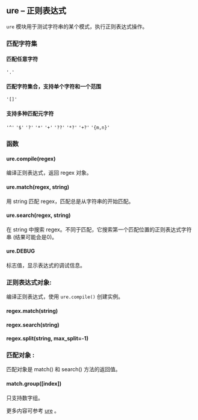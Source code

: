 ## **ure** – 正则表达式

`ure` 模块用于测试字符串的某个模式，执行正则表达式操作。

### 匹配字符集


#### 匹配任意字符
  ``'.'``

#### 匹配字符集合，支持单个字符和一个范围
  ``'[]'``

#### 支持多种匹配元字符
  ``'^'``
  ``'$'``
  ``'?'``
  ``'*'``
  ``'+'``
  ``'??'``
  ``'*?'``
  ``'+?'``
  ``'{m,n}'``

### 函数

#### **ure.compile**(regex)
编译正则表达式，返回 regex 对象。

#### **ure.match**(regex, string)
用 string 匹配 regex，匹配总是从字符串的开始匹配。

#### **ure.search**(regex, string)
在 string 中搜索 regex。不同于匹配，它搜索第一个匹配位置的正则表达式字符串 (结果可能会是0)。

#### **ure.DEBUG**
标志值，显示表达式的调试信息。

### **正则表达式对象**:
编译正则表达式，使用 `ure.compile()` 创建实例。

#### **regex.match**(string)
#### **regex.search**(string)
#### **regex.split**(string, max_split=-1)

### **匹配对象** :
匹配对象是 match() 和 search() 方法的返回值。

#### **match.group**([index])
只支持数字组。

更多内容可参考 [ure](http://docs.micropython.org/en/latest/pyboard/library/ure.html)  。
